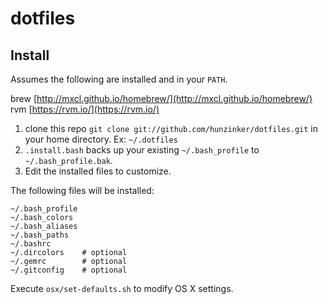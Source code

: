 dotfiles
========

## Install

Assumes the following are installed and in your `PATH`.

brew [http://mxcl.github.io/homebrew/](http://mxcl.github.io/homebrew/)
rvm [https://rvm.io/](https://rvm.io/)

1. clone this repo `git clone git://github.com/hunzinker/dotfiles.git` in your home directory. Ex: `~/.dotfiles`
2. `.install.bash` backs up your existing `~/.bash_profile` to `~/.bash_profile.bak`.
3. Edit the installed files to customize.

The following files will be installed:

```
~/.bash_profile
~/.bash_colors
~/.bash_aliases
~/.bash_paths
~/.bashrc
~/.dircolors    # optional
~/.gemrc        # optional
~/.gitconfig    # optional
```

Execute `osx/set-defaults.sh` to modify OS X settings.
